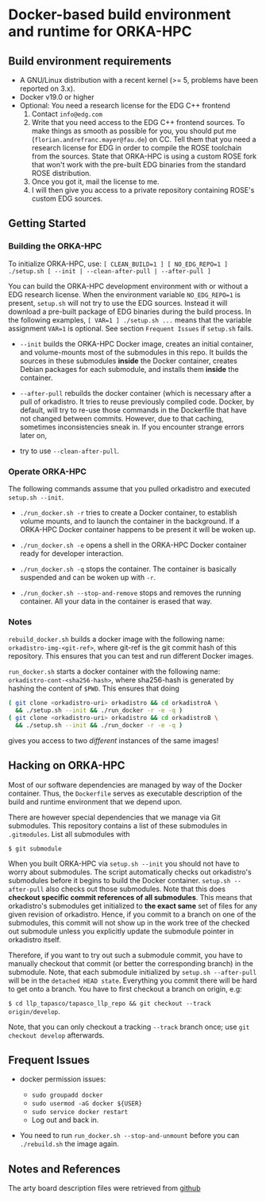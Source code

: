# Docker-based build environment and runtime for ORKA-HPC

## Build environment requirements

- A GNU/Linux distribution with a recent kernel (>= 5, problems have been reported on 3.x).
- Docker v19.0 or higher
- Optional: You need a research license for the EDG C++ frontend
  1. Contact `info@edg.com`
  2. Write that you need access to the EDG C++ frontend
     sources. To make things as smooth as possible for you,
     you should put me (`florian.andrefranc.mayer@fau.de`) on CC.
     Tell them that you need a research license for EDG in order
     to compile the ROSE toolchain from the sources. State that
     ORKA-HPC is using a custom ROSE fork that won't work with
     the pre-built EDG binaries from the standard ROSE distribution.
  3. Once you got it, mail the license to me.
  4. I will then give you access to a private
     repository containing ROSE's custom EDG sources.

## Getting Started

### Building the ORKA-HPC

To initialize ORKA-HPC, use: 
`[ CLEAN_BUILD=1 ] [ NO_EDG_REPO=1 ] ./setup.sh [ --init | --clean-after-pull | --after-pull ]`

You can build the ORKA-HPC development environment with or without
a EDG research license. When the environment variable
`NO_EDG_REPO=1` is present, `setup.sh` will not try to
use the EDG sources. Instead it will download a pre-built
package of EDG binaries during the build process.
In the following examples, `[ VAR=1 ] ./setup.sh ...` means
that the variable assignment `VAR=1` is optional.
See section `Frequent Issues` if `setup.sh` fails.

- `--init` builds the ORKA-HPC Docker image, creates
  an initial container, and volume-mounts most of the submodules in
  this repo. It builds the sources in these submodules
  **inside** the Docker container, creates Debian packages for
  each submodule, and installs them **inside** the container.

- `--after-pull` rebuilds the docker container (which is
  necessary after a pull of orkadistro.
  It tries to reuse previously compiled code.
  Docker, by default, will try to re-use those commands
  in the Dockerfile that have not changed between commits.
  However, due to that caching, sometimes inconsistencies sneak in.
  If you encounter strange errors later on,
- try to use `--clean-after-pull`.

### Operate ORKA-HPC

The following commands assume that you pulled orkadistro and
executed `setup.sh --init`.

- `./run_docker.sh -r` tries to create a Docker container,
  to establish volume mounts, and to launch the container in the background.
  If a ORKA-HPC Docker container happens to be present it will be woken up.

- `./run_docker.sh -e` opens a shell in the
  ORKA-HPC Docker container ready for developer interaction.

- `./run_docker.sh -q` stops the container. The container is
  basically suspended and can be woken up with `-r`.

- `./run_docker.sh --stop-and-remove` stops and removes the
  running container. All your data in the container is
  erased that way.

### Notes

`rebuild_docker.sh` builds a docker image with the
following name: `orkadistro-img-<git-ref>`, where git-ref
is the git commit hash of this repository. This ensures
that you can test and run different Docker images.

`run_docker.sh` starts a docker container with the
following name: `orkadistro-cont-<sha256-hash>`, where
sha256-hash is generated by hashing the content of 
`$PWD`. This ensures that doing

```bash
( git clone <orkadistro-uri> orkadistro && cd orkadistroA \
  && ./setup.sh --init && ./run_docker -r -e -q )
( git clone <orkadistro-uri> orkadistro && cd orkadistroB \
  && ./setup.sh --init && ./run_docker -r -e -q )
```

gives you access to two _different_ instances of the
same images!

## Hacking on ORKA-HPC

Most of our software dependencies are managed by way of the
Docker container. Thus, the `Dockerfile` serves as executable
description of the build and runtime environment that we
depend upon.

There are however special dependencies that we manage via
Git submodules. This repository contains a list of these
submodules in `.gitmodules`. List all submodules with

`$ git submodule`

When you built ORKA-HPC via `setup.sh --init` you should
not have to worry about submodules. The script automatically
checks out  orkadistro's submodules before it begins to build
the Docker container.
`setup.sh --after-pull` also checks out those submodules.
Note that this does **checkout specific commit references of all submodules**. 
This means that orkadistro's submodules
get initialized to **the exact same** set of files for any given
revision of orkadistro. Hence, if you commit to a branch on one 
of the submodules, this commit will not show up in the work tree 
of the checked out submodule unless you explicitly update the
submodule pointer in orkadistro itself.

Therefore, if you want to try out such a submodule commit, you
have to manually checkout that commit (or better the corresponding branch)
in the submodule. Note, that each submodule initialized by
`setup.sh --after-pull` will be in the `detached HEAD state`. 
Everything you commit there will be hard to get onto a branch.
You have to first checkout a branch on origin, e.g:

`$ cd llp_tapasco/tapasco_llp_repo && git checkout --track origin/develop`.

Note, that you can only checkout a tracking `--track` branch once; use
`git checkout develop` afterwards.

## Frequent Issues

- docker permission issues:
    - `sudo groupadd docker`
    - `sudo usermod -aG docker ${USER}`
    - `sudo service docker restart`
    - Log out and back in.

- You need to run `run_docker.sh --stop-and-unmount` before
  you can `./rebuild.sh` the image again.

## Notes and References

The arty board description files were retrieved from
[github](https://github.com/Digilent/vivado-boards)
